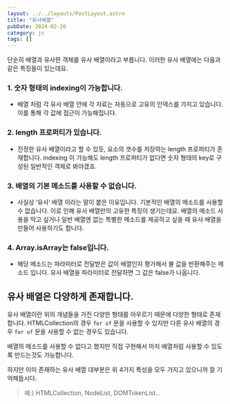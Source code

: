 ```yaml
---
layout: ../../layouts/PostLayout.astro
title: "유사배열"
pubDate: 2024-02-26
category: js
tags: []
---
```


단순히 배열과 유사한 객체를 유사 배열이라고 부릅니다. 이러한 유사 배열에는 다음과 같은 특징들이 있는데요.

### 1. 숫자 형태의 indexing이 가능합니다.

- 배열 처럼 각 유사 배열 안에 각 자료는 자동으로 고유의 인덱스를 가지고 있습니다. 이를 통해 각 값에 접근이 가능해집니다.

### 2. length 프로퍼티가 있습니다.

- 진정한 유사 배열이라고 할 수 있듯, 요소의 갯수를 저장하는 length 프로퍼티가 존재합니다. indexing 이 가능해도 length 프로퍼티가 없다면 숫자 형태의 key로 구성된 일반적인 객체로 봐야겠죠.

### 3. 배열의 기본 메소드를 사용할 수 없습니다.

- 사실상 ‘유사’ 배열 이라는 말이 붙은 이유입니다. 기본적인 배열의 메소드를 사용할 수 없습니다. 이로 인해 유사 배열만의 고유한 특징이 생기는데요. 배열의 메소드 사용을 막고 싶거나 일반 배열엔 없는 특별한 메소드를 제공하고 싶을 때 유사 배열을 만들어 사용하기도 합니다.

### 4. Array.isArray는 false입니다.

- 해당 메소드는 파라미터로 전달받은 값이 배열인지 평가해서 불 값을 반환해주는 메소드 입니다. 유사 배열을 파라미터로 전달하면 그 값은 false가 나옵니다.

## 유사 배열은 다양하게 존재합니다.

유사 배열이란 위의 개념들을 가진 다양한 형태를 아우르기 때문에 다양한 형태로 존재합니다. HTMLCollection의 경우 `for of` 문을 사용할 수 있지만 다른 유사 배열의 경우 `for of` 문을 사용할 수 없는 경우도 있습니다.

배열의 메소드를 사용할 수 없다고 했지만 직접 구현해서 마치 배열처럼 사용할 수 있도록 만드는것도 가능합니다.

하지만 이미 존재하는 유사 배열 대부분은 위 4가지 특성을 모두 가지고 있으니까 잘 기억해둡시다.

> 예:) HTMLCollection, NodeList, DOMTokenList…
